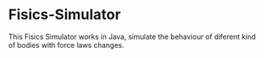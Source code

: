 # Fisics-Simulator
This Fisics Simulator works in Java, simulate the behaviour of diferent kind of bodies with force laws changes. 
